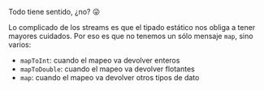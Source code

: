 Todo tiene sentido, ¿no? :stuck_out_tongue_winking_eye:

Lo complicado de los streams es que el tipado estático nos obliga a tener mayores cuidados. Por eso es que no tenemos un sólo mensaje `map`, sino varios:

* `mapToInt`: cuando el mapeo va devolver enteros
* `mapToDouble`: cuando el mapeo va devolver flotantes
* `map`: cuando el mapeo va devolver otros tipos de dato
